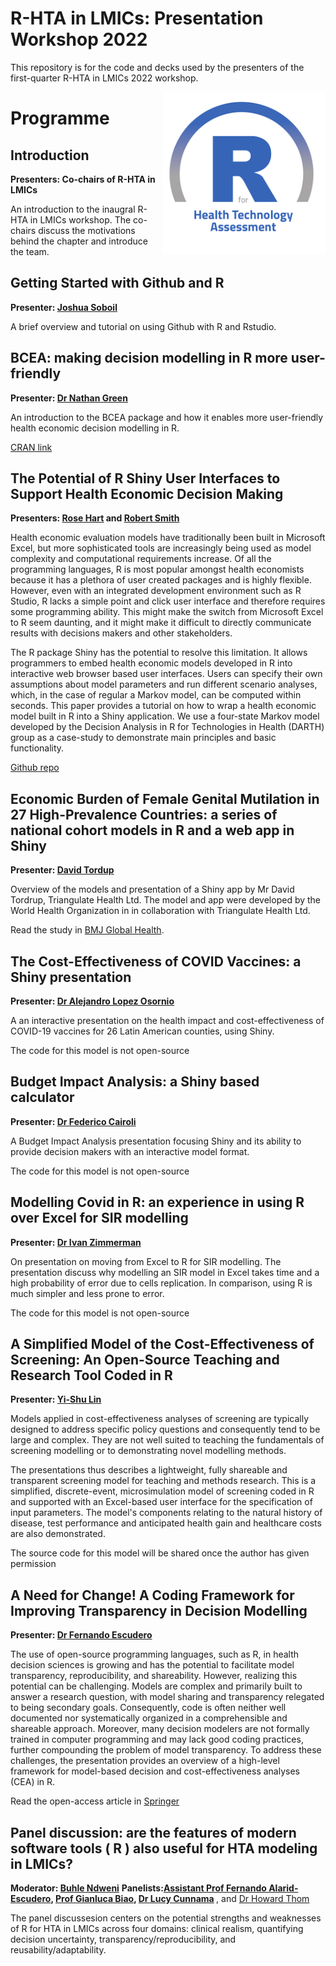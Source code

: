 # R-HTA in LMICs: Presentation Workshop 2022
This repository is for the code and decks used by the presenters of the first-quarter R-HTA in LMICs 2022 workshop.

<img src="img/logo.png" width="260" align="right" />

<h1 id = 'first'>Programme </h1>
<h2 id = 'Titles'>Introduction</h2>
<body>
<b>Presenters: Co-chairs of R-HTA in LMICs</b>
<p>
An introduction to the inaugral R-HTA in LMICs workshop. The co-chairs discuss the motivations behind the chapter and introduce the team.
</p>
<h2 id = 'Titles'>Getting Started with Github and R</h2>
<body>
<b>Presenter: <a href = "https://jsoboil.github.io/">Joshua Soboil<a/></b>
<p>
A brief overview and tutorial on using Github with R and Rstudio.
</p>
</body>
<h2 id = 'Titles'>BCEA: making decision modelling in R more user-friendly</h2>
<body>
<b>Presenter: <a href = "https://www.ucl.ac.uk/statistics/dr-nathan-green">Dr Nathan Green<a/></b>
<p>
An introduction to the BCEA package and how it enables more user-friendly health economic decision modelling in R.
</p>
<a href = "https://cran.r-project.org/web/packages/BCEA/index.html">CRAN link<a/>
</body>
<h2 id = 'Titles'>The Potential of R Shiny User Interfaces to Support Health Economic Decision Making</h2>
<body>
<b>Presenters: <a href = "https://www.ucl.ac.uk/statistics/dr-nathan-green">Rose Hart<a/> and <a href = "https://www.ucl.ac.uk/statistics/dr-nathan-green">Robert Smith<a/></b>
<p>
Health economic evaluation models have traditionally been built in Microsoft Excel, but more sophisticated tools are increasingly being used as model complexity and computational requirements increase. Of all the programming languages, R is most popular amongst health economists because it has a plethora of user created packages and is highly flexible. However, even with an integrated development environment such as R Studio, R lacks a simple point and click user interface and therefore requires some programming ability. This might make the switch from Microsoft Excel to R seem daunting, and it might make it difficult to directly communicate results with decisions makers and other stakeholders.
</p>
<p>
The R package Shiny has the potential to resolve this limitation. It allows programmers to embed health economic models developed in R into interactive web browser based user interfaces. Users can specify their own assumptions about model parameters and run different scenario analyses, which, in the case of regular a Markov model, can be computed within seconds. This paper provides a tutorial on how to wrap a health economic model built in R into a Shiny application. We use a four-state Markov model developed by the Decision Analysis in R for Technologies in Health (DARTH) group as a case-study to demonstrate main principles and basic functionality.
</p>
<a href = "https://github.com/r-hta/R-Shiny-for-HTA">Github repo<a/>
</body>
<h2 id = 'Titles'>Economic Burden of Female Genital Mutilation in 27 High-Prevalence Countries: a series of national cohort models in R and a web app in Shiny</h2>
<body>
<b>Presenter: <a href = "http://www.davidtordrup.dk/">David Tordup<a/></b>
<p>
Overview of the models and presentation of a Shiny app by Mr David Tordrup, Triangulate Health Ltd. The model and app were developed by the World Health Organization in in collaboration with Triangulate Health Ltd.
</p>
Read the study in <a href = "https://gh.bmj.com/content/7/2/e004512">BMJ Global Health<a/>.
</body>
<h2 id = 'Titles'>The Cost-Effectiveness of COVID Vaccines: a Shiny presentation</h2>
<body>
<b>Presenter: <a href = "https://www.himss.org/speaker-alejandro-lopez-osornio">Dr Alejandro Lopez Osornio<a/></b>
<p>
A an interactive presentation on the health impact and cost-effectiveness of COVID-19 vaccines for 26 Latin American counties, using Shiny.
</p>
The code for this model is not open-source
</body>
<h2 id = 'Titles'>Budget Impact Analysis: a Shiny based calculator</h2>
<body>
<b>Presenter: <a href = "https://www.iecs.org.ar/evaluacion-de-tecnologias-sanitarias-y-economia-de-la-salud/equipo-de-trabajo/">Dr Federico Cairoli<a/></b>
<p>
A Budget Impact Analysis presentation focusing Shiny and its ability to provide decision makers with an interactive model format.
</p>
The code for this model is not open-source
</body>
<h2 id = 'Titles'>Modelling Covid in R: an experience in using R over Excel for SIR modelling</h2>
<body>
<b>Presenter: <a href = "https://www.linkedin.com/in/ivan-zimmermann-57392852/">Dr Ivan Zimmerman<a/></b>
<p>
On presentation on moving from Excel to R for SIR modelling. The presentation discuss why modelling an SIR model in Excel takes time and a high probability of error due to cells replication. In comparison, using R is much simpler and less prone to error.
</p>
The code for this model is not open-source
</body>
<h2 id = 'Titles'>A Simplified Model of the Cost-Effectiveness of Screening: An Open-Source Teaching and Research Tool Coded in R</h2>
<body>
<b>Presenter: <a href = "https://www.tcd.ie/medicine/health_policy_management/staff/">Yi-Shu Lin<a/></b>
<p>
Models applied in cost-effectiveness analyses of screening are typically designed to address specific policy questions and consequently tend to be large and complex. They are not well suited to teaching the fundamentals of screening modelling or to demonstrating novel modelling methods.
</p>
<p>
The presentations thus describes a lightweight, fully shareable and transparent screening model for teaching and methods research. This is a simplified, discrete-event, microsimulation model of screening coded in R and supported with an Excel-based user interface for the specification of input parameters. The model's components relating to the natural history of disease, test performance and anticipated health gain and healthcare costs are also demonstrated.
</p>
The source code for this model will be shared once the author has given permission
</body>
<h2 id = 'Titles'>A Need for Change! A Coding Framework for Improving Transparency in Decision Modelling</h2>
<body>
<b>Presenter: <a href = "https://r-hta.org/authors/fernando-alarid-escudero/">Dr Fernando Escudero<a/></b>
<p>
The use of open-source programming languages, such as R, in health decision sciences is growing and has the potential to facilitate model transparency, reproducibility, and shareability. However, realizing this potential can be challenging. Models are complex and primarily built to answer a research question, with model sharing and transparency relegated to being secondary goals. Consequently, code is often neither well documented nor systematically organized in a comprehensible and shareable approach. Moreover, many decision modelers are not formally trained in computer programming and may lack good coding practices, further compounding the problem of model transparency. To address these challenges, the presentation provides an overview of a high-level framework for model-based decision and cost-effectiveness analyses (CEA) in R.
</p>
Read the open-access article in <a href = "https://link.springer.com/article/10.1007/s40273-019-00837-x">Springer<a/>
</body>
<h2 id = 'Titles'>Panel discussion: are the features of modern software tools ( R ) also useful for HTA modeling  in LMICs?</h2>
<body>
<b>Moderator: <a href = "https://za.linkedin.com/in/buhle-n-04a5661a">Buhle Ndweni<a/></b>
<b>Panelists:<a href ="https://r-hta.org/authors/fernando-alarid-escudero/">Assistant Prof Fernando Alarid-Escudero<a/>, <a href = "https://www.ucl.ac.uk/statistics/people/gianlucabaio">Prof Gianluca Biao<a/>, <a href = "https://southafrica.inspiringfifty.org/lucy-cunnama">Dr Lucy Cunnama<a/>
</b>, and <a href = "https://www.bristol.ac.uk/people/person/Howard-Thom-7d5ace0c-a4eb-4fa0-8c0b-37dc141c0e9f/">Dr Howard Thom<a/>
<p>
The panel discussesion centers on the potential strengths and weaknesses of R for HTA in LMICs across four domains: clinical realism, quantifying decision uncertainty, transparency/reproducibility, and reusability/adaptability.
</p>
</body>